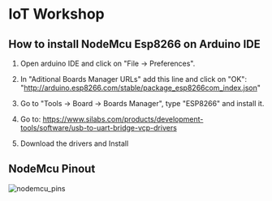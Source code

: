 # IoT Workshop

## How to install NodeMcu Esp8266 on Arduino IDE

1. Open arduino IDE and click on "File -> Preferences". 
2. In  "Aditional Boards Manager URLs" add this line and click on "OK":
     "http://arduino.esp8266.com/stable/package_esp8266com_index.json"

3. Go to "Tools -> Board -> Boards Manager", type "ESP8266" and install it.
4. Go to: https://www.silabs.com/products/development-tools/software/usb-to-uart-bridge-vcp-drivers
5. Download the drivers and Install



## NodeMcu Pinout
![nodemcu_pins](https://user-images.githubusercontent.com/40696840/53694099-c8ab0600-3de4-11e9-8ed4-dcbd3658a0b8.png)
